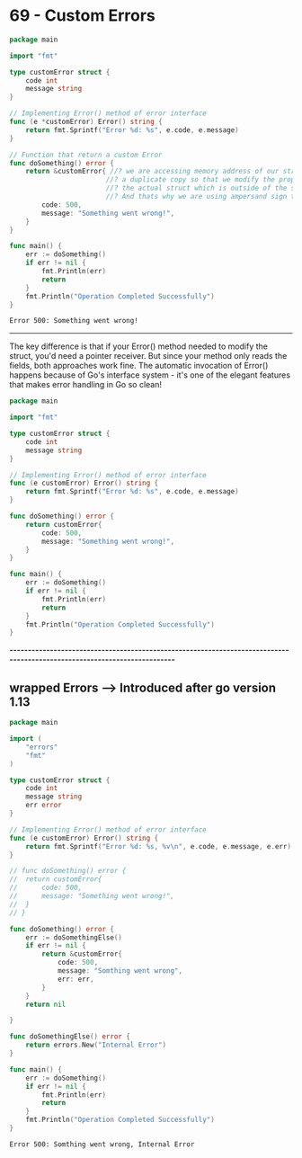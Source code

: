 # 69 - Custom Errors
```go
package main

import "fmt"

type customError struct {
	code int
	message string
}

// Implementing Error() method of error interface 
func (e *customError) Error() string {
	return fmt.Sprintf("Error %d: %s", e.code, e.message)
}

// Function that return a custom Error 
func doSomething() error {
	return &customError{ //? we are accessing memory address of our struct. And we are not using
						//? a duplicate copy so that we modify the properties, the values inside
						//? the actual struct which is outside of the scope of this function
						//? And thats why we are using ampersand sign to accesss the memory address.
		code: 500,
		message: "Something went wrong!",
	}
}

func main() {
	err := doSomething()
	if err != nil {
		fmt.Println(err)
		return
	}
	fmt.Println("Operation Completed Successfully")
}
```
```bash
Error 500: Something went wrong!
```

-------------------------------------------------------------------------------------------------------------------------

The key difference is that if your Error() method needed to modify the struct, you'd need a pointer receiver. But since your method only reads the fields, both approaches work fine.
The automatic invocation of Error() happens because of Go's interface system - it's one of the elegant features that makes error handling in Go so clean!

```go
package main

import "fmt"

type customError struct {
	code int
	message string
}

// Implementing Error() method of error interface 
func (e customError) Error() string {
	return fmt.Sprintf("Error %d: %s", e.code, e.message)
}

func doSomething() error {
	return customError{ 
		code: 500,
		message: "Something went wrong!",
	}
}

func main() {
	err := doSomething()
	if err != nil {
		fmt.Println(err)
		return
	}
	fmt.Println("Operation Completed Successfully")
}
```

**-------------------------------------------------------------------------------------------------------------------------**

## wrapped Errors --> Introduced after go version 1.13
```go
package main

import (
	"errors"
	"fmt"
)

type customError struct {
	code int
	message string
	err error
}

// Implementing Error() method of error interface 
func (e customError) Error() string {
	return fmt.Sprintf("Error %d: %s, %v\n", e.code, e.message, e.err)
}

// func doSomething() error {
// 	return customError{ 
// 		code: 500,
// 		message: "Something went wrong!",
// 	}
// }

func doSomething() error {
	err := doSomethingElse()
	if err != nil {
		return &customError{
			code: 500,
			message: "Somthing went wrong",
			err: err,
		}
	}
	return nil

}

func doSomethingElse() error {
	return errors.New("Internal Error")
}

func main() {
	err := doSomething()
	if err != nil {
		fmt.Println(err)
		return
	}
	fmt.Println("Operation Completed Successfully")
}
```
```bash
Error 500: Somthing went wrong, Internal Error
```